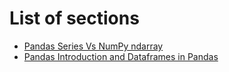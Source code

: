 # List of sections

- [Pandas Series Vs NumPy ndarray](pandas_series_vs_numpy_ndarray.md)
- [Pandas Introduction and Dataframes in Pandas](Introduction_to_Pandas_Library_and_DataFrames.md)
